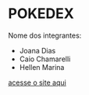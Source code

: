 # POKEDEX

Nome dos integrantes: 
- Joana Dias
- Caio Chamarelli
- Hellen Marina

[acesse o site aqui](https://handy-kitten.surge.sh/)


